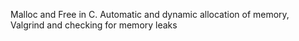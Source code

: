 
Malloc and Free in C. Automatic and dynamic allocation of memory, Valgrind and checking for memory leaks
